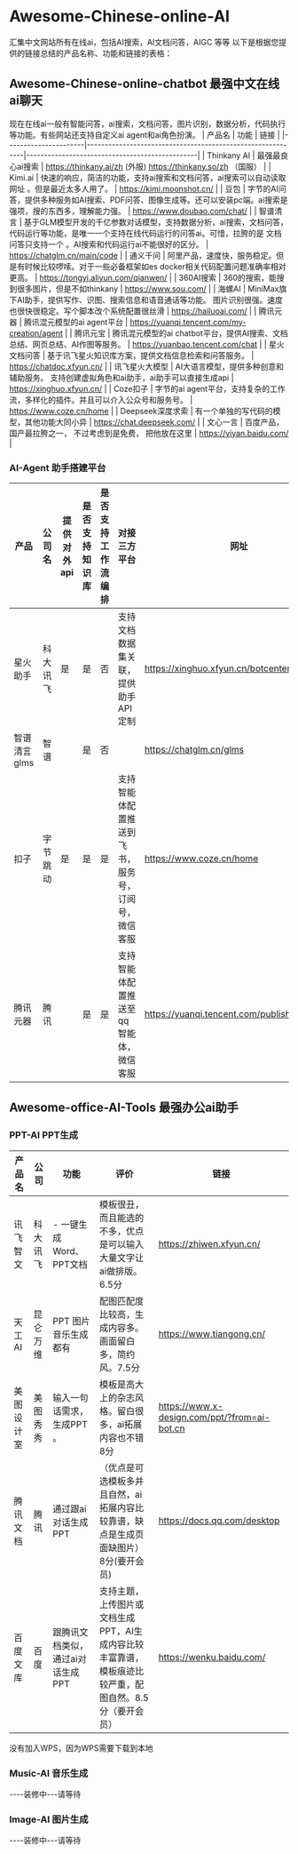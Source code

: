 # Awesome-Chinese-online-AI
汇集中文网站所有在线ai，包括AI搜索，AI文档问答，AIGC 等等
以下是根据您提供的链接总结的产品名称、功能和链接的表格：
## Awesome-Chinese-online-chatbot 最强中文在线ai聊天
现在在线ai一般有智能问答，ai搜索，文档问答，图片识别，数据分析，代码执行等功能。有些网站还支持自定义ai agent和ai角色扮演。
| 产品名                 | 功能                                                         | 链接                                             |
|----------------------|------------------------------------------------------------|------------------------------------------------|
| Thinkany AI          | 最强最良心ai搜索                         | https://thinkany.ai/zh (外服) https://thinkany.so/zh   （国服）                   |
| Kimi.ai            | 快速的响应，简洁的功能，支持ai搜索和文档问答，ai搜索可以自动读取网址 。但是最近太多人用了。                    | https://kimi.moonshot.cn/                       |
| 豆包                  | 字节的AI问答，提供多种服务如AI搜索、PDF问答、图像生成等。还可以安装pc端。ai搜索是强项，搜的东西多，理解能力强。                     | https://www.doubao.com/chat/                    |
| 智谱清言             | 基于GLM模型开发的千亿参数对话模型，支持数据分析，ai搜索，文档问答，代码运行等功能，是唯一一个支持在线代码运行的问答ai。可惜，拉胯的是   文档问答只支持一个 。AI搜索和代码运行ai不能很好的区分。                  | https://chatglm.cn/main/code                    |
| 通义千问                  | 阿里产品，速度快，服务稳定。但是有时候比较啰嗦。对于一些必备框架如es docker相关代码配置问题准确率相对更高。               | https://tongyi.aliyun.com/qianwen/              |
| 360AI搜索             | 360的搜索，能搜到很多图片，但是不如thinkany                                         | https://www.sou.com/                            |
| 海螺AI               | MiniMax旗下AI助手，提供写作、识图、搜索信息和语音通话等功能。 图片识别很强。速度也很快很稳定。写个脚本改个系统配置很丝滑           | https://hailuoai.com/                           |
| 腾讯元器             | 腾讯混元模型的ai agent平台                                   | https://yuanqi.tencent.com/my-creation/agent     |
| 腾讯元宝             | 腾讯混元模型的ai chatbot平台，提供AI搜索、文档总结、网页总结、AI作图等服务。                          | https://yuanbao.tencent.com/chat                 |
| 星火文档问答         | 基于讯飞星火知识库方案，提供文档信息检索和问答服务。                    | https://chatdoc.xfyun.cn/                       |
| 讯飞星火大模型       | AI大语言模型，提供多种创意和辅助服务。 支持创建虚拟角色和ai助手，ai助手可以直接生成api                              | https://xinghuo.xfyun.cn/                       |
| Coze扣子              | 字节的ai agent平台，支持复杂的工作流，多样化的插件。并且可以介入公众号和服务号。                        | https://www.coze.cn/home                       |
| Deepseek深度求索       | 有一个单独的写代码的模型，其他功能大同小异                                     | https://chat.deepseek.com/                      |
| 文心一言                  | 百度产品，国产最拉胯之一， 不过考虑到是免费， 把他放在这里                                         | https://yiyan.baidu.com/                        |
 
### AI-Agent 助手搭建平台
 

| 产品             | 公司名                  | 提供对外api | 是否支持知识库 | 是否支持工作流编排 | 对接三方平台               | 网址                                   |
|------------------|------------------------|-----|-----------------------------|----------------------|----------------------|---------------------------------------|
| 星火助手   | 科大讯飞  | 是           | 是      | 否                   | 支持文档数据集关联，提供助手API定制 | https://xinghuo.xfyun.cn/botcenter/createbot  |
| 智谱清言glms         | 智谱                |              | 是       | 否      |     | https://chatglm.cn/glms             |
| 扣子             | 字节跳动           | 是            | 是       | 是    | 支持智能体配置推送到飞书，服务号，订阅号，微信客服   | https://www.coze.cn/home             |
| 腾讯元器         | 腾讯                   |    | 是           | 是                   | 支持智能体配置推送至qq智能体，微信客服 | https://yuanqi.tencent.com/publish |

 
## Awesome-office-AI-Tools 最强办公ai助手
### PPT-AI PPT生成

| 产品名             | 公司             | 功能                                  | 评价                              | 链接                                       |
|----------------------|------------------|---------------------------------|----------------------------------|--------------------------------------------|
| 讯飞智文           | 科大讯飞         | - 一键生成Word、PPT文档   |模板很丑，而且能选的不多，优点是可以输入大量文字让ai做排版。 6.5分| https://zhiwen.xfyun.cn/               |
| 天工AI            | 昆仑万维         | PPT 图片音乐生成都有  |配图匹配度比较高，生成内容多。 画面留白多，简约风。7.5分| https://www.tiangong.cn/              |
| 美图设计室         | 美图秀秀             | 输入一句话需求，生成PPT 。 | 模板是高大上的杂志风格。留白很多，ai拓展内容也不错   8分                              | https://www.x-design.com/ppt/?from=ai-bot.cn |
| 腾讯文档           | 腾讯             |  通过跟ai对话生成PPT|（优点是可选模板多并且自然，ai拓展内容比较靠谱，缺点是生成页面缺图片）                8分(要开会员)         | https://docs.qq.com/desktop            |
| 百度文库           | 百度             | 跟腾讯文档类似，通过ai对话生成PPT      | 支持主题，上传图片或文档生成PPT，AI生成内容比较丰富靠谱，模板痕迹比较严重，配图自然。8.5分（要开会员）  | https://wenku.baidu.com/               |

没有加入WPS，因为WPS需要下载到本地

### Music-AI 音乐生成
----装修中---请等待
### Image-AI 图片生成
----装修中---请等待
